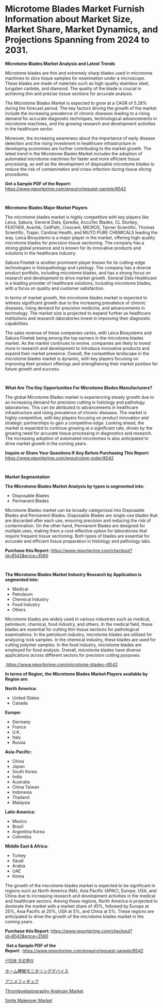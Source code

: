 <p><h1>Microtome Blades Market Furnish Information about Market Size, Market Share, Market Dynamics, and Projections Spanning from 2024 to 2031.</h1></p><p><strong>Microtome Blades Market Analysis and Latest Trends</strong></p>
<p><p>Microtome blades are thin and extremely sharp blades used in microtome machines to slice tissue samples for examination under a microscope. These blades are made of materials such as high-quality stainless steel, tungsten carbide, and diamond. The quality of the blade is crucial in achieving thin and precise tissue sections for accurate analysis.</p><p>The Microtome Blades Market is expected to grow at a CAGR of 5.28% during the forecast period. The key factors driving the growth of the market include the increasing prevalence of chronic diseases leading to a rising demand for accurate diagnostic techniques, technological advancements in microtome machines, and the growing research and development activities in the healthcare sector.</p><p>Moreover, the increasing awareness about the importance of early disease detection and the rising investment in healthcare infrastructure in developing economies are further contributing to the market growth. The latest trend in the Microtome Blades Market includes the adoption of automated microtome machines for faster and more efficient tissue processing, as well as the development of disposable microtome blades to reduce the risk of contamination and cross-infection during tissue slicing procedures.</p></p>
<p><strong>Get a Sample PDF of the Report:&nbsp;</strong> <a href="https://www.reportprime.com/enquiry/request-sample/8542">https://www.reportprime.com/enquiry/request-sample/8542</a></p>
<p>&nbsp;</p>
<p><strong>Microtome Blades Major Market Players</strong></p>
<p><p>The microtome blades market is highly competitive with key players like Leica, Sakura, General Data, Epredia, AccuTec Blades, CL Sturkey, FEATHER, Avantik, CellPath, Crescent, MICROS, Tanner Scientific, Thomas Scientific, Trajan, Cardinal Health, and MUTO PURE CHEMICALS leading the way. Leica Biosystems is a major player in the market, offering high-quality microtome blades for precision tissue sectioning. The company has a strong global presence and is known for its innovative products and solutions in the healthcare industry.</p><p>Sakura Finetek is another prominent player known for its cutting-edge technologies in histopathology and cytology. The company has a diverse product portfolio, including microtome blades, and has a strong focus on research and development to drive market growth. General Data Healthcare is a leading provider of healthcare solutions, including microtome blades, with a focus on quality and customer satisfaction.</p><p>In terms of market growth, the microtome blades market is expected to witness significant growth due to the increasing prevalence of chronic diseases, rising demand for precision medicine, and advancements in technology. The market size is projected to expand further as healthcare institutions and research laboratories invest in improving their diagnostic capabilities.</p><p>The sales revenue of these companies varies, with Leica Biosystems and Sakura Finetek being among the top earners in the microtome blades market. As the market continues to evolve, companies are likely to invest more in research and development to introduce innovative products and expand their market presence. Overall, the competitive landscape in the microtome blades market is dynamic, with key players focusing on improving their product offerings and strengthening their market position for future growth and success.</p></p>
<p>&nbsp;</p>
<p><strong>What Are The Key Opportunities For Microtome Blades Manufacturers?</strong></p>
<p><p>The global Microtome Blades market is experiencing steady growth due to an increasing demand for precision cutting in histology and pathology laboratories. This can be attributed to advancements in healthcare infrastructure and rising prevalence of chronic diseases. The market is highly competitive, with key players focusing on product innovation and strategic partnerships to gain a competitive edge. Looking ahead, the market is expected to continue growing at a significant rate, driven by the growing need for accurate tissue processing in diagnostics and research. The increasing adoption of automated microtomes is also anticipated to drive market growth in the coming years.</p></p>
<p><strong>Inquire or Share Your Questions If Any Before Purchasing This Report:</strong> <a href="https://www.reportprime.com/enquiry/pre-order/8542">https://www.reportprime.com/enquiry/pre-order/8542</a></p>
<p>&nbsp;</p>
<p><strong>Market Segmentation</strong></p>
<p><strong>The Microtome Blades Market Analysis by types is segmented into:</strong></p>
<p><ul><li>Disposable Blades</li><li>Permanent Blades</li></ul></p>
<p><p>Microtome Blades market can be broadly categorized into Disposable Blades and Permanent Blades. Disposable Blades are single-use blades that are discarded after each use, ensuring precision and reducing the risk of contamination. On the other hand, Permanent Blades are designed for multiple uses, making them a cost-effective option for laboratories that require frequent tissue sectioning. Both types of blades are essential for accurate and efficient tissue preparation in histology and pathology labs.</p></p>
<p><strong>Purchase this Report:&nbsp;</strong><a href="https://www.reportprime.com/checkout?id=8542&price=3590">https://www.reportprime.com/checkout?id=8542&price=3590</a></p>
<p>&nbsp;</p>
<p><strong>The Microtome Blades Market Industry Research by Application is segmented into:</strong></p>
<p><ul><li>Medical</li><li>Petroleum</li><li>Chemical Industry</li><li>Food Industry</li><li>Others</li></ul></p>
<p><p>Microtome blades are widely used in various industries such as medical, petroleum, chemical, food industry, and others. In the medical field, these blades are essential for cutting thin tissue sections for pathological examinations. In the petroleum industry, microtome blades are utilized for analyzing rock samples. In the chemical industry, these blades are used for cutting polymer samples. In the food industry, microtome blades are employed for food analysis. Overall, microtome blades have diverse applications across different sectors for precision cutting purposes.</p></p>
<p><a href="https://www.reportprime.com/microtome-blades-r8542">&nbsp;https://www.reportprime.com/microtome-blades-r8542</a></p>
<p><strong>In terms of Region, the Microtome Blades Market Players available by Region are:</strong></p>
<p>
    <p> <strong> North America: </strong>
        <ul>
            <li>United States</li>
            <li>Canada</li>
        </ul>
        </p> 
    <p> <strong> Europe: </strong>
        <ul>
            <li>Germany</li>
            <li>France</li>
            <li>U.K.</li>
            <li>Italy</li>
            <li>Russia</li>
        </ul>
        </p> 
    <p> <strong> Asia-Pacific: </strong>
        <ul>
            <li>China</li>
            <li>Japan</li>
            <li>South Korea</li>
            <li>India</li>
            <li>Australia</li>
            <li>China Taiwan</li>
            <li>Indonesia</li>
            <li>Thailand</li>
            <li>Malaysia</li>
        </ul>
        </p> 
    <p> <strong> Latin America: </strong>
        <ul>
            <li>Mexico</li>
            <li>Brazil</li>
            <li>Argentina Korea</li>
            <li>Colombia</li>
        </ul>
        </p> 
    <p> <strong> Middle East & Africa: </strong>
        <ul>
            <li>Turkey</li>
            <li>Saudi</li>
            <li>Arabia</li>
            <li>UAE</li>
            <li>Korea</li>
        </ul>
    </p>
    </p>
<p><p>The growth of the microtome blades market is expected to be significant in regions such as North America (NA), Asia Pacific (APAC), Europe, USA, and China due to increasing research and development activities in the medical and healthcare sectors. Among these regions, North America is projected to dominate the market with a market share of 45%, followed by Europe at 25%, Asia Pacific at 20%, USA at 5%, and China at 5%. These regions are anticipated to drive the growth of the microtome blades market in the coming years.</p></p>
<p><strong>Purchase this Report: </strong><a href="https://www.reportprime.com/checkout?id=8542&price=3590">https://www.reportprime.com/checkout?id=8542&price=3590</a></p>
<p>&nbsp;<strong>Get a Sample PDF of the Report:&nbsp;&nbsp;</strong><a href="https://www.reportprime.com/enquiry/request-sample/8542">https://www.reportprime.com/enquiry/request-sample/8542</a></p>
<p><strong></strong></p>
<p><p><a href="https://github.com/fernandotryO5lson96765/Market-Research-Report-List-1/blob/main/380804973163.md">산업용 프로펠러</a></p><p><a href="https://github.com/RudySimonis2023/Market-Research-Report-List-1/blob/main/479809277416.md">ホーム睡眠モニタリングデバイス</a></p><p><a href="https://github.com/mm14022023/Market-Research-Report-List-1/blob/main/663600977415.md">アニメフィギュア</a></p><p><a href="https://github.com/ZackaryHalvorson2023/Market-Research-Report-List-1/blob/main/thromboelastography-analyzer-market.md">Thromboelastography Analyzer Market</a></p><p><a href="https://github.com/AnnChovey2023/Market-Research-Report-List-1/blob/main/smile-makeover-market.md">Smile Makeover Market</a></p></p>